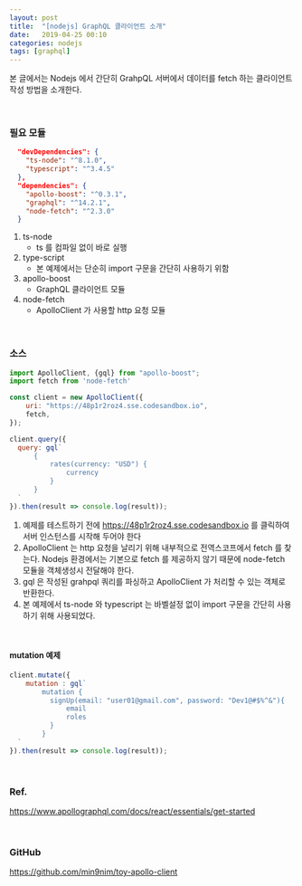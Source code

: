 ```yaml
---
layout: post
title:  "[nodejs] GraphQL 클라이언트 소개"
date:   2019-04-25 00:10
categories: nodejs
tags: [graphql]
---
```

본 글에서는 Nodejs 에서 간단히 GrahpQL 서버에서 데이터를 fetch 하는 클라이언트 작성 방법을 소개한다.

<br>

### 필요 모듈
```json
  "devDependencies": {
    "ts-node": "^8.1.0",        
    "typescript": "^3.4.5"      
  },
  "dependencies": {
    "apollo-boost": "^0.3.1",   
    "graphql": "^14.2.1",
    "node-fetch": "^2.3.0"
  }
```
1. ts-node
    - ts 를 컴파일 없이 바로 실행
1. type-script
    - 본 예제에서는 단순히 import 구문을 간단히 사용하기 위함
1. apollo-boost
    - GraphQL 클라이언트 모듈
1. node-fetch
    - ApolloClient 가 사용할 http 요청 모듈

<br>

### 소스
```javascript
import ApolloClient, {gql} from "apollo-boost";
import fetch from 'node-fetch'

const client = new ApolloClient({
    uri: "https://48p1r2roz4.sse.codesandbox.io",
    fetch,
});

client.query({
  query: gql`
      {
          rates(currency: "USD") {
              currency
          }
      }
  `
}).then(result => console.log(result));
```
1. 예제를 테스트하기 전에 https://48p1r2roz4.sse.codesandbox.io 를 클릭하여 서버 인스턴스를 시작해 두어야 한다
1. ApolloClient 는 http 요청을 날리기 위해 내부적으로 전역스코프에서 fetch 를 찾는다. Nodejs 환경에서는 기본으로 fetch 를 제공하지 않기 때문에 node-fetch 모듈을 객체생성시 전달해야 한다.
1. gql 은 작성된 grahpql 쿼리를 파싱하고 ApolloClient 가 처리할 수 있는 객체로 반환한다.
1. 본 예제에서 ts-node 와 typescript 는 바벨설정 없이 import 구문을 간단히 사용하기 위해 사용되었다.

<br>

#### mutation 예제
```javascript
client.mutate({
    mutation : gql`
        mutation {
          signUp(email: "user01@gmail.com", password: "Dev1@#$%^&"){
              email
              roles
          }
        }
  `
}).then(result => console.log(result));
```

<br>

### Ref.
https://www.apollographql.com/docs/react/essentials/get-started

 <br>

### GitHub
https://github.com/min9nim/toy-apollo-client
 